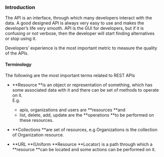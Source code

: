 ### Introduction

The API is an interface, through which many developers interact with the data. A good designed API is always very easy to use and makes the developer’s life very smooth. API is the GUI for developers, but if it is confusing or not verbose, then the developer will start finding alternatives or stop using it.

Developers’ experience is the most important metric to measure the quality of the APIs.

#### Terminology

The following are the most important terms related to REST APIs

* **Resource **is an object or representation of something, which has some associated data with it and there can be set of methods to operate on it.   
  E.g.

  * apis, organizations and users are **resources **and 
  * list, delete, add, update are the **operations **to be performed on these resources.

* **Collections **are set of resources, e.g Organizations is the collection of  Organization resource.

* **URL **\(Uniform **Resource **Locator\) is a path through which a **resource **can be located and some actions can be performed on it.




